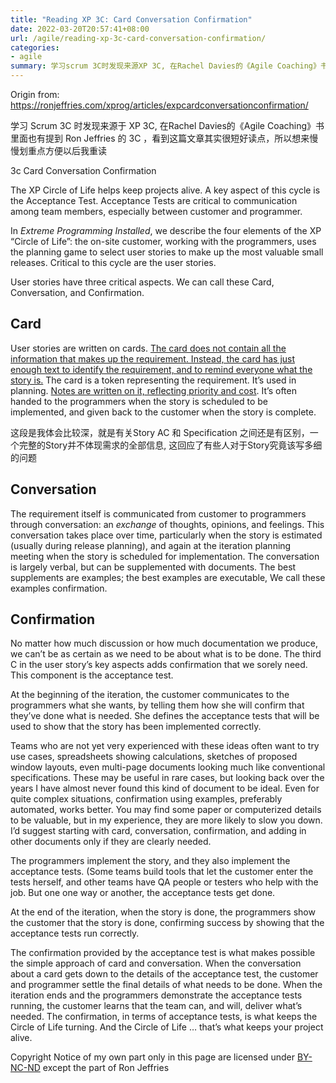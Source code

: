 ```yaml
---
title: "Reading XP 3C: Card Conversation Confirmation"
date: 2022-03-20T20:57:41+08:00
url: /agile/reading-xp-3c-card-conversation-confirmation/
categories:
- agile
summary: 学习scrum 3C时发现来源XP 3C, 在Rachel Davies的《Agile Coaching》书里面也有提到，看到这篇文章其实很短，所以想来慢慢划重点方便以后我重读
---
```


Origin from: https://ronjeffries.com/xprog/articles/expcardconversationconfirmation/

学习 Scrum 3C 时发现来源于 XP 3C, 在Rachel Davies的《Agile Coaching》书里面也有提到 Ron Jeffries 的 3C ，看到这篇文章其实很短好读点，所以想来慢慢划重点方便以后我重读

3c Card Conversation Confirmation 

The XP Circle of Life helps keep projects alive. A key aspect of this cycle is the Acceptance Test. Acceptance Tests are critical to communication among team members, especially between customer and programmer.

In *Extreme Programming Installed*, we describe the four elements of the XP “Circle of Life”: the on-site customer, working with the programmers, uses the planning game to select user stories to make up the most valuable small releases. Critical to this cycle are the user stories.

User stories have three critical aspects. We can call these Card, Conversation, and Confirmation.



## Card

User stories are written on cards. <u>The card does not contain all the information that makes up the requirement. Instead, the card has just enough text to identify the requirement, and to remind everyone what the story is.</u> The card is a token representing the requirement. It’s used in planning. <u>Notes are written on it, reflecting priority and cost</u>. It’s often handed to the programmers when the story is scheduled to be implemented, and given back to the customer when the story is complete.

这段是我体会比较深，就是有关Story AC 和 Specification 之间还是有区别，一个完整的Story并不体现需求的全部信息, 这回应了有些人对于Story究竟该写多细的问题

## Conversation

The requirement itself is communicated from customer to programmers through conversation: an *exchange* of thoughts, opinions, and feelings. This conversation takes place over time, particularly when the story is estimated (usually during release planning), and again at the iteration planning meeting when the story is scheduled for implementation. The conversation is largely verbal, but can be supplemented with documents. The best supplements are examples; the best examples are executable, We call these examples confirmation.



## Confirmation

No matter how much discussion or how much documentation we produce, we can’t be as certain as we need to be about what is to be done. The third C in the user story’s key aspects adds confirmation that we sorely need. This component is the acceptance test.

At the beginning of the iteration, the customer communicates to the programmers what she wants, by telling them how she will confirm that they’ve done what is needed. She defines the acceptance tests that will be used to show that the story has been implemented correctly.

Teams who are not yet very experienced with these ideas often want to try use cases, spreadsheets showing calculations, sketches of proposed window layouts, even multi-page documents looking much like conventional specifications. These may be useful in rare cases, but looking back over the years I have almost never found this kind of document to be ideal. Even for quite complex situations, confirmation using examples, preferably automated, works better. You may find some paper or computerized details to be valuable, but in my experience, they are more likely to slow you down. I’d suggest starting with card, conversation, confirmation, and adding in other documents only if they are clearly needed.

The programmers implement the story, and they also implement the acceptance tests. (Some teams build tools that let the customer enter the tests herself, and other teams have QA people or testers who help with the job. But one one way or another, the acceptance tests get done.

At the end of the iteration, when the story is done, the programmers show the customer that the story is done, confirming success by showing that the acceptance tests run correctly.

The confirmation provided by the acceptance test is what makes possible the simple approach of card and conversation. When the conversation about a card gets down to the details of the acceptance test, the customer and programmer settle the final details of what needs to be done. When the iteration ends and the programmers demonstrate the acceptance tests running, the customer learns that the team can, and will, deliver what’s needed. The confirmation, in terms of acceptance tests, is what keeps the Circle of Life turning. And the Circle of Life … that’s what keeps your project alive.



Copyright Notice of my own part only in this page are licensed under [BY-NC-ND](https://creativecommons.org/licenses/by-nc-nd/4.0/deed.en) except the part of Ron Jeffries
